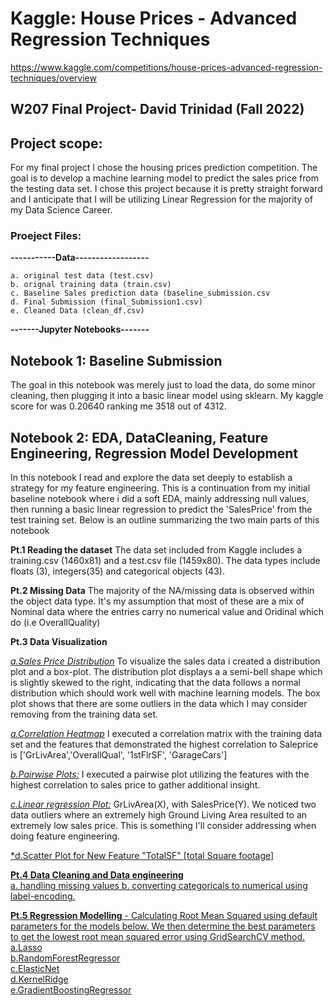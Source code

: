  # Kaggle: House Prices - Advanced Regression Techniques
 https://www.kaggle.com/competitions/house-prices-advanced-regression-techniques/overview
 ## W207 Final Project- David Trinidad (Fall 2022)

## Project scope:
For my final project I chose the housing prices prediction competition. The goal is to develop a machine learning model to predict the sales price from the testing data set. I chose this project because it is pretty straight forward and I anticipate that I will be utilizing Linear Regression for the majority of my Data Science Career. 

### Proeject Files:
   **-----------Data------------------**

    a. original test data (test.csv)
    b. orignal training data (train.csv)
    c. Baseline Sales prediction data (baseline_submission.csv
    d. Final Submission (final_Submission1.csv)
    e. Cleaned Data (clean_df.csv)

**-------Jupyter Notebooks-------**
   
## Notebook 1: Baseline Submission 
The goal in this notebook was merely just to load the data, do some minor cleaning, then plugging it into a basic linear model using sklearn. My kaggle score for was 0.20640 ranking me 3518 out of 4312. 

##  Notebook 2: EDA, DataCleaning, Feature Engineering, Regression Model Development   
In this notebook I read and explore the data set deeply to establish a strategy for my feature engineering. This is a continuation from my initial baseline notebook where i did a soft EDA, mainly addressing null values, then running a basic linear regression to predict the 'SalesPrice' from the test training set. Below is an outline summarizing the two main parts of this notebook

**Pt.1 Reading the dataset**
The data set included from Kaggle includes a training.csv (1460x81) and a test.csv file (1459x80). The data types include floats (3), integers(35) and categorical objects (43). 

**Pt.2 Missing Data**
The majority of the NA/missing data is observed within the object data type. It's my assumption that most of these are a mix of Nominal data where the entries carry no numerical value and Oridinal which do (i.e OverallQuality)

**Pt.3 Data Visualization** 

<u>*a.Sales Price Distribution*</u> To visualize the sales data i created a distribution plot and a box-plot. The distribution plot displays a a semi-bell shape which is slightly skewed to the right, indicating that the data follows a normal distribution which should work well with machine learning models. The box plot shows that there are some outliers in the data which I may consider removing from the training data set.
 
<u>*a.Correlation Heatmap*</u> I executed a correlation matrix with the training data set and the features that demonstrated the highest correlation to Saleprice is  ['GrLivArea','OverallQual', '1stFlrSF', 'GarageCars']  

<u>*b.Pairwise Plots:*</u> I executed a pairwise plot utilizing the features with the highest correlation to sales price to gather additional insight.

<u>*c.Linear regression Plot:*</u> GrLivArea(X), with SalesPrice(Y). We noticed two data outliers where an extremely high Ground Living Area resulted to an extremely low sales price. This is something I'll consider addressing when doing feature engineering. 

<u>*d.Scatter Plot for New Feature "TotalSF" [total Square footage]

**Pt.4 Data Cleaning and Data engineering**  
    a. handling missing values
    b. converting categoricals to numerical using label-encoding. 

**Pt.5 Regression Modelling** - Calculating Root Mean Squared using default parameters for the models below. We then determine the best parameters to get the lowest root mean squared error using GridSearchCV method. 
     a.Lasso  
     b.RandomForestRegressor  
     c.ElasticNet  
     d.KernelRidge  
     e.GradientBoostingRegressor
